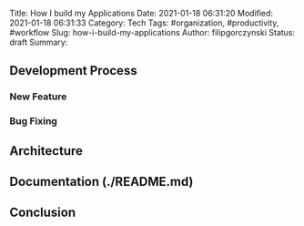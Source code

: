 Title: How I build my Applications
Date: 2021-01-18 06:31:20
Modified: 2021-01-18 06:31:33
Category: Tech
Tags: #organization, #productivity, #workflow
Slug: how-i-build-my-applications
Author: filipgorczynski
Status: draft
Summary: 

## Development Process

### New Feature

### Bug Fixing

## Architecture

## Documentation (./README.md)

## Conclusion
